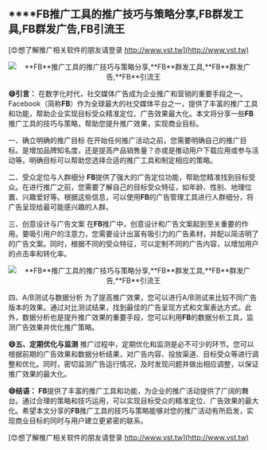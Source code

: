 ## ****FB**推广工具的推广技巧与策略分享,**FB**群发工具,**FB**群发广告,**FB**引流王**

[😍想了解推广相关软件的朋友请登录 http://www.vst.tw](http://www.vst.tw)

 <center><img src="https://vst.tw/MP4/tuiguang/png/7.png" alt="**FB**推广工具的推广技巧与策略分享,**FB**群发工具,**FB**群发广告,**FB**引流王"></center>

**😄引言：**
在数字化时代，社交媒体广告成为企业推广和营销的重要手段之一。Facebook（简称**FB**）作为全球最大的社交媒体平台之一，提供了丰富的推广工具和功能，帮助企业实现目标受众精准定位、广告效果最大化。本文将分享一些**FB**推广工具的技巧与策略，帮助您提升推广效果，实现商业目标。

一、确立明确的推广目标
在开始任何推广活动之前，您需要明确自己的推广目标。是增加品牌知名度，还是提高产品销售量？亦或是推动用户下载应用或参与活动等。明确目标可以帮助您选择合适的推广工具和制定相应的策略。

二、受众定位与人群细分
**FB**提供了强大的广告定位功能，帮助您精准找到目标受众。在进行推广之前，您需要了解自己的目标受众特征，如年龄、性别、地理位置、兴趣爱好等。根据这些信息，可以使用**FB**的广告管理工具进行人群细分，将广告呈现给最可能感兴趣的人群。

三、创意设计与广告文案
在**FB**推广中，创意设计和广告文案起到至关重要的作用。要吸引用户的注意力，您需要设计出富有吸引力的广告素材，并配以简洁明了的广告文案。同时，根据不同的受众特征，可以定制不同的广告内容，以增加用户的点击率和转化率。

 <center><img src="https://vst.tw/MP4/tuiguang/png/6.png" alt="**FB**推广工具的推广技巧与策略分享,**FB**群发工具,**FB**群发广告,**FB**引流王"></center>

四、A/B测试与数据分析
为了提高推广效果，您可以进行A/B测试来比较不同广告版本的效果。通过对比测试结果，找到最佳的广告呈现方式和文案表达方式。此外，数据分析也是提升推广效果的重要手段，您可以利用**FB**的数据分析工具，监测广告效果并优化推广策略。

**😄五、定期优化与监测**
推广过程中，定期优化和监测是必不可少的环节。您可以根据前期的广告效果和数据分析结果，对广告内容、投放渠道、目标受众等进行调整和优化。同时，密切监测广告运行情况，及时发现问题并做出相应调整，以保证推广效果的最大化。

**😄结语：**
**FB**提供了丰富的推广工具和功能，为企业的推广活动提供了广阔的舞台。通过合理的策略和技巧运用，可以实现目标受众的精准定位、广告效果的最大化。希望本文分享的**FB**推广工具的技巧与策略能够对您的推广活动有所启发，实现商业目标的同时与用户建立更紧密的联系。

[😍想了解推广相关软件的朋友请登录 http://www.vst.tw](http://www.vst.tw)



